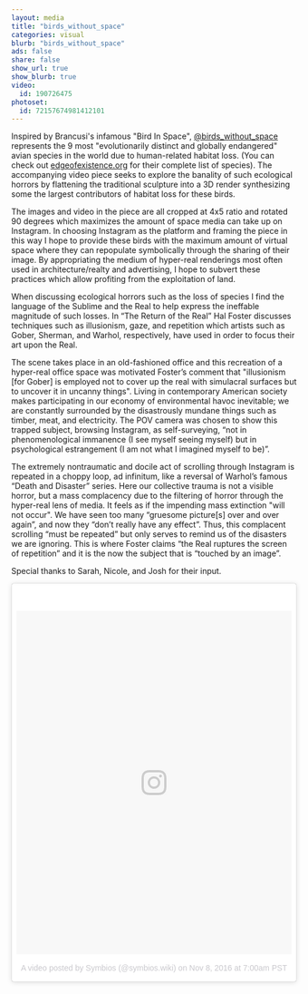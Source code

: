 ```yaml
---
layout: media
title: "birds_without_space"
categories: visual
blurb: "birds_without_space"
ads: false
share: false
show_url: true
show_blurb: true
video:
  id: 190726475
photoset: 
  id: 72157674981412101
---
```


Inspired by Brancusi's infamous "Bird In Space", [@birds_without_space](https://www.instagram.com/birds_without_space/) represents the 9 most "evolutionarily distinct and globally endangered" avian species in the world due to human-related habitat loss. (You can check out [edgeofexistence.org](http://www.edgeofexistence.org/birds/) for their complete list of species). The accompanying video piece seeks to explore the banality of such ecological horrors by flattening the traditional sculpture into a 3D render synthesizing some the largest contributors of habitat loss for these birds.


The images and video in the piece are all cropped at 4x5 ratio and rotated 90 degrees which maximizes the amount of space media can take up on Instagram. In choosing Instagram as the platform and framing the piece in this way I hope to provide these birds with the maximum amount of virtual space where they can repopulate symbolically through the sharing of their image. By appropriating the medium of hyper-real renderings most often used in architecture/realty and advertising, I hope to subvert these practices which allow profiting from the exploitation of land.


When discussing ecological horrors such as the loss of species I find the language of the Sublime and the Real to help express the ineffable magnitude of such losses. In “The Return of the Real” Hal Foster discusses techniques such as illusionism, gaze, and repetition which artists such as Gober, Sherman, and Warhol, respectively, have used in order to focus their art upon the Real. 


The scene takes place in an old-fashioned office and this recreation of a hyper-real office space was motivated Foster’s comment that "illusionism [for Gober] is employed not to cover up the real with simulacral surfaces but to uncover it in uncanny things". Living in contemporary American society makes participating in our economy of environmental havoc inevitable; we are constantly surrounded by the disastrously mundane things such as timber, meat, and electricity. The POV camera was chosen to show this trapped subject, browsing Instagram, as self-surveying, “not in phenomenological immanence (I see myself seeing myself) but in psychological estrangement (I am not what I imagined myself to be)”.


The extremely nontraumatic and docile act of scrolling through Instagram is repeated in a choppy loop, ad infinitum, like a reversal of Warhol’s famous “Death and Disaster” series. Here our collective trauma is not a visible horror, but a mass complacency due to the filtering of horror through the hyper-real lens of media. It feels as if the impending mass extinction "will not occur". We have seen too many “gruesome picture[s] over and over again”, and now they “don’t really have any effect”. Thus, this complacent scrolling “must be repeated” but only serves to remind us of the disasters we are ignoring. This is where Foster claims “the Real ruptures the screen of repetition” and it is the now the subject that is “touched by an image”.

Special thanks to Sarah, Nicole, and Josh for their input.

<blockquote class="instagram-media" data-instgrm-version="7" style=" background:#FFF; border:0; border-radius:3px; box-shadow:0 0 1px 0 rgba(0,0,0,0.5),0 1px 10px 0 rgba(0,0,0,0.15); margin: 1px; max-width:658px; padding:0; width:99.375%; width:-webkit-calc(100% - 2px); width:calc(100% - 2px);"><div style="padding:8px;"> <div style=" background:#F8F8F8; line-height:0; margin-top:40px; padding:62.3611111111% 0; text-align:center; width:100%;"> <div style=" background:url(data:image/png;base64,iVBORw0KGgoAAAANSUhEUgAAACwAAAAsCAMAAAApWqozAAAABGdBTUEAALGPC/xhBQAAAAFzUkdCAK7OHOkAAAAMUExURczMzPf399fX1+bm5mzY9AMAAADiSURBVDjLvZXbEsMgCES5/P8/t9FuRVCRmU73JWlzosgSIIZURCjo/ad+EQJJB4Hv8BFt+IDpQoCx1wjOSBFhh2XssxEIYn3ulI/6MNReE07UIWJEv8UEOWDS88LY97kqyTliJKKtuYBbruAyVh5wOHiXmpi5we58Ek028czwyuQdLKPG1Bkb4NnM+VeAnfHqn1k4+GPT6uGQcvu2h2OVuIf/gWUFyy8OWEpdyZSa3aVCqpVoVvzZZ2VTnn2wU8qzVjDDetO90GSy9mVLqtgYSy231MxrY6I2gGqjrTY0L8fxCxfCBbhWrsYYAAAAAElFTkSuQmCC); display:block; height:44px; margin:0 auto -44px; position:relative; top:-22px; width:44px;"></div></div><p style=" color:#c9c8cd; font-family:Arial,sans-serif; font-size:14px; line-height:17px; margin-bottom:0; margin-top:8px; overflow:hidden; padding:8px 0 7px; text-align:center; text-overflow:ellipsis; white-space:nowrap;"><a href="https://www.instagram.com/p/BMja08yDL9c/" style=" color:#c9c8cd; font-family:Arial,sans-serif; font-size:14px; font-style:normal; font-weight:normal; line-height:17px; text-decoration:none;" target="_blank">A video posted by Symbios (@symbios.wiki)</a> on <time style=" font-family:Arial,sans-serif; font-size:14px; line-height:17px;" datetime="2016-11-08T15:00:49+00:00">Nov 8, 2016 at 7:00am PST</time></p></div></blockquote>
<script async defer src="//platform.instagram.com/en_US/embeds.js"></script>
